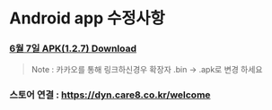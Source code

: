 # Android app 수정사항
### [6월 7일 APK(1.2.7) Download](https://github.com/invites-healthcare/invites/raw/master/20210607154635-v30(1.2.7)-debug.apk)
> Note : 카카오를 통해 링크하신경우 확장자 .bin -> .apk로 변경 하세요

### 스토어 연결 : https://dyn.care8.co.kr/welcome

